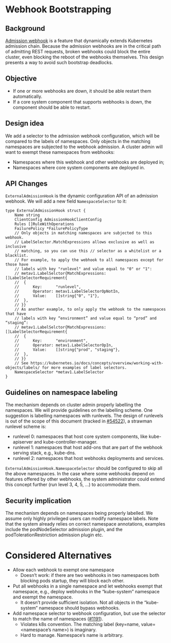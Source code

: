 # Webhook Bootstrapping

## Background
[Admission webhook](./admission-control-webhooks.md) is a feature that
dynamically extends Kubernetes admission chain. Because the admission webhooks
are in the critical path of admitting REST requests, broken webhooks could block
the entire cluster, even blocking the reboot of the webhooks themselves. This
design presents a way to avoid such bootstrap deadlocks.

## Objective
- If one or more webhooks are down, it should be able restart them automatically.
- If a core system component that supports webhooks is down, the component
  should be able to restart.

## Design idea
We add a selector to the admission webhook configuration, which will be compared
to the labels of namespaces. Only objects in the matching namespaces are
subjected to the webhook admission. A cluster admin will want to exempt these
namespaces from webhooks:
- Namespaces where this webhook and other webhooks are deployed in;
- Namespaces where core system components are deployed in.

## API Changes
`ExternalAdmissionHook` is the dynamic configuration API of an admission webhook.
We will add a new field `NamespaceSelector` to it:

```golang
type ExternalAdmissionHook struct {
    Name string
    ClientConfig AdmissionHookClientConfig
    Rules []RuleWithOperations
    FailurePolicy *FailurePolicyType
    // Only objects in matching namespaces are subjected to this webhook.
    // LabelSelector.MatchExpressions allows exclusive as well as inclusive
    // matching, so you can use this // selector as a whitelist or a blacklist.
    // For example, to apply the webhook to all namespaces except for those have
    // labels with key "runlevel" and value equal to "0" or "1": 
    // metav1.LabelSelctor{MatchExpressions: []LabelSelectorRequirement{
    // 	{
    // 		Key:      "runlevel",
    // 		Operator: metav1.LabelSelectorOpNotIn,
    // 		Value:    []string{"0", "1"},
    // 	},
    // }}
    // As another example, to only apply the webhook to the namespaces that have
    // labels with key “environment” and value equal to “prod” and “staging”:
    // metav1.LabelSelctor{MatchExpressions: []LabelSelectorRequirement{
    // 	{
    // 		Key:      "environment",
    // 		Operator: metav1.LabelSelectorOpIn,
    // 		Value:    []string{"prod", "staging"},
    // 	},
    // }}
    // See https://kubernetes.io/docs/concepts/overview/working-with-objects/labels/ for more examples of label selectors.
    NamespaceSelector *metav1.LabelSelector
}
```

## Guidelines on namespace labeling
The mechanism depends on cluster admin properly labelling the namespaces. We
will provide guidelines on the labelling scheme. One suggestion is labelling
namespaces with runlevels. The design of runlevels is out of the scope of this
document (tracked in
[#54522](https://github.com/kubernetes/kubernetes/issues/54522)), a strawman
runlevel scheme is:

- runlevel 0: namespaces that host core system components, like kube-apiserver
  and kube-controller-manager.
- runlevel 1: namespaces that host add-ons that are part of the webhook serving
  stack, e.g., kube-dns.
- runlevel 2: namespaces that host webhooks deployments and services.

`ExternalAdmissionHook.NamespaceSelector` should be configured to skip all the
above namespaces. In the case where some webhooks depend on features offered by
other webhooks, the system administrator could extend this concept further (run
level 3, 4, 5, …) to accommodate them.

## Security implication
The mechanism depends on namespaces being properly labelled. We assume only
highly privileged users can modify namespace labels. Note that the system
already relies on correct namespace annotations, examples include the
podNodeSelector admission plugin, and the podTolerationRestriction admission
plugin etc.

# Considered Alternatives
- Allow each webhook to exempt one namespace
  - Doesn’t work: if there are two webhooks in two namespaces both blocking pods
    startup, they will block each other.
- Put all webhooks in a single namespace and let webhooks exempt that namespace,
  e.g., deploy webhooks in the “kube-system” namespace and exempt the namespace.
  - It doesn’t provide sufficient isolation. Not all objects in the
    “kube-system” namespace should bypass webhooks.
- Add namespace selector to webhook configuration, but use the selector to match
  the name of namespaces
  ([#1191](https://github.com/kubernetes/community/pull/1191)).
  - Violates k8s convention. The matching label (key=name, value=<namespace’s
    name>) is imaginary.
  - Hard to manage. Namespace’s name is arbitrary.
